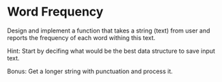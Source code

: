 # Word Frequency

Design and implement a function that takes a string (text) from user and reports the frequency of each word withing this text.

Hint: Start by decifing what would be the best data structure to save input text.

Bonus: Get a longer string with punctuation and process it.